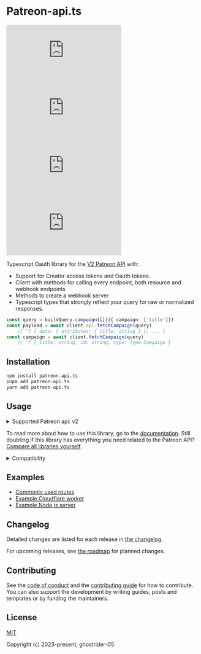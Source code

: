 # Patreon-api.ts

[![npm](https://img.shields.io/npm/v/patreon-api.ts)](https://www.npmjs.com/package/patreon-api.ts?activeTab=versions)
[![npm](https://img.shields.io/npm/dm/patreon-api.ts)](https://www.npmjs.com/package/patreon-api.ts?activeTab=readme)
[![GitHub issues](https://img.shields.io/github/issues/ghostrider-05/patreon-api.ts)](https://github.com/ghostrider-05/patreon-api.ts/issues/)
[![GitHub stars](https://img.shields.io/github/stars/ghostrider-05/patreon-api.ts?style=flat&label=stargazers)](https://github.com/ghostrider-05/patreon-api.ts/stars/)

<!-- #region introduction -->

Typescript Oauth library for the [V2 Patreon API](https://docs.patreon.com/) with:

- Support for Creator access tokens and Oauth tokens.
- Client with methods for calling every endpoint, both resource and webhook endpoints
- Methods to create a webhook server
- Typescript types that strongly reflect your query for raw or normalized responses.

```ts
const query = buildQuery.campaign([])({ campaign: ['title']})
const payload = await client.api.fetchCampaign(query)
    // ^? { data: { attributes: { title: string } }, ... }
const campaign = await client.fetchCampaign(query)
    // ^? { title: string, id: string, type: Type.Campaign }
```

<!-- #endregion introduction -->

## Installation

```sh
npm install patreon-api.ts
pnpm add patreon-api.ts
yarn add patreon-api.ts
```

## Usage

<details>
<summary>Supported Patreon api: v2</summary>

<!-- #region api-versions -->

> [!CAUTION]
> This package does not include v1 of the Patreon API and starts with [API v2](https://docs.patreon.com/#apiv2-oauth)

The default API version for this package is `2` and might change in major versions.
When the default API version is changed, old versions will still receive updates.
You can not import this module by API version since it is unlikely that Patreon will release a new version any time soon.

<!-- #endregion api-versions -->

</details>

To read more about how to use this library, go to the [documentation](https://patreon-api.pages.dev). Still doubting if this library has everything you need related to the Patreon API? [Compare all libraries yourself](https://patreon-api.pages.dev/guide/introduction#comparison).

<details>
<summary>Compatibility</summary>

<!-- #region compatibility -->

To check for compatibility with this package, look if your platform:

- has the globals: `AbortController`, `setTimeout`, `clearTimeout`, `fetch`, `URL` and `URLSearchParams`
  - for node.js: `v18` or higher
  - for Cloudflare workers: [enable Node.js](https://developers.cloudflare.com/workers/runtime-apis/nodejs/#enable-nodejs-with-workers)
- supports `ES2020`
- supports `createHmac` of the `node:crypto` module

> [!WARNING]
> This is a server-side API & Oauth package and requires your application tokens. Make sure you do not share or expose your tokens or run this code client-side.

<!-- #endregion compatibility -->

</details>

## Examples

- [Commonly used routes](./examples/README.md)
- [Example Cloudflare worker](./examples/cloudflare-webhook/)
- [Example Node.js server](./examples/nodejs-esm/)

## Changelog

Detailed changes are listed for each release in [the changelog](./CHANGELOG.md).

For upcoming releases, see [the roadmap](https://github.com/users/ghostrider-05/projects/5) for planned changes.

## Contributing

See the [code of conduct](./CODE_OF_CONDUCT.md) and the [contributing guide](./CONTRIBUTING.md) for how to contribute. You can also support the development by writing guides, posts and templates or by funding the maintainers.

## License

[MIT](./LICENSE)

Copyright (c) 2023-present, ghostrider-05
